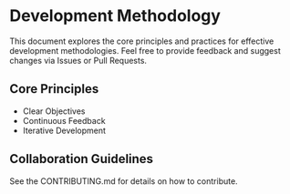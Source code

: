 # Development Methodology
This document explores the core principles and practices for effective development methodologies.
Feel free to provide feedback and suggest changes via Issues or Pull Requests.

## Core Principles
- Clear Objectives
- Continuous Feedback
- Iterative Development

## Collaboration Guidelines
See the CONTRIBUTING.md for details on how to contribute.
